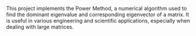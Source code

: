 This project implements the Power Method, a numerical algorithm used to find the dominant eigenvalue and corresponding eigenvector of a matrix. It is useful in various engineering and scientific applications, especially when dealing with large matrices.
